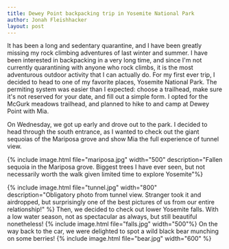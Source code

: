 ```yaml
---
title: Dewey Point backpacking trip in Yosemite National Park
author: Jonah Fleishhacker
layout: post
---
```


It has been a long and sedentary quarantine, and I have been greatly missing my rock climbing adventures of last winter and summer.
I have been interested in backpacking in a very long time, and since I'm not currently quarantining with anyone who rock climbs,
it is the most adventurous outdoor activity that I can actually do. For my first ever trip, I decided to head to one of my favorite
places, Yosemite National Park. The permiting system was easier than I expected: choose a trailhead, make sure it's not reserved for
your date, and fill out a simple form. I opted for the McGurk meadows trailhead, and planned to hike to and camp at Dewey Point with Mia.

On Wednesday, we got up early and drove out to the park. I decided to head through the south entrance, as I wanted to check out the giant
sequoias of the Mariposa grove and show Mia the full experience of tunnel view. 

{% include image.html file="mariposa.jpg" width="500" description="Fallen sequoia in the Mariposa grove. Biggest trees I have ever seen, but
not necessarily worth the walk given limited time to explore Yosemite"%}

{% include image.html file="tunnel.jpg" width="800" description="Obligatory photo from tunnel view. Stranger took it and airdropped, but surprisingly
one of the best pictures of us from our entire relationship!" %}
Then, we decided to check out lower Yosemite falls. With a low water season, not as spectacular as always, but still beautiful nonetheless!
{% include image.html file="falls.jpg" width="500"%}
On the way back to the car, we were delighted to spot a wild black bear munching on some berries!
{% include image.html file="bear.jpg" width="600" %}